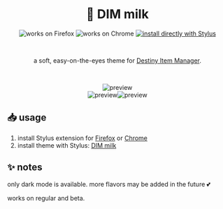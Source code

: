 <h1 align="center">
	🧋 DIM milk
</h1>

<p align="center">
		<img alt="works on Firefox" src="https://img.shields.io/badge/works_on-firefox-ff8c28?style=for-the-badge&logo=Firefox-Browser&logoColor=white">
		<img alt="works on Chrome" src="https://img.shields.io/badge/works_on-chrome-4285f4?style=for-the-badge&logo=Google-chrome&logoColor=white">
	<a href="https://milkembers.github.io/DIM-milk/DIM-milk.user.css">
		<img alt="install directly with Stylus" src="https://img.shields.io/badge/install_directly_with-stylus-00adad?style=for-the-badge"></a>
</p>

<br /><p align="center">
	a soft, easy-on-the-eyes theme for <a href="https://github.com/DestinyItemManager/DIM">Destiny Item Manager</a>.
</p>

<br /><p align="center">
	<img alt="preview" src="https://milkembers.github.io/DIM-milk/assets/preview1.png"><br/>
	<img alt="preview" src="https://milkembers.github.io/DIM-milk/assets/preview2.png"><img alt="preview" src="https://milkembers.github.io/DIM-milk/assets/preview3.png">
</p>

## 📥 usage

1. install Stylus extension for [Firefox](https://addons.mozilla.org/en-US/firefox/addon/styl-us/) or [Chrome](https://chrome.google.com/webstore/detail/stylus/clngdbkpkpeebahjckkjfobafhncgmne)
2. install theme with Stylus: [DIM milk](https://milkembers.github.io/DIM-milk/DIM-milk.user.css)
  
## ✨ notes

only dark mode is available. more flavors may be added in the future 💕

works on regular and beta.
